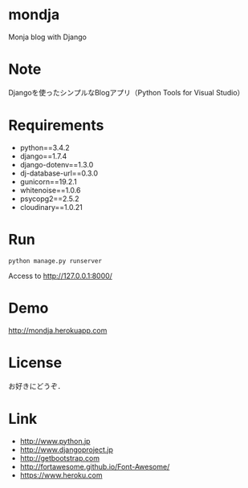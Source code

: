 # mondja
Monja blog with Django

# Note
Djangoを使ったシンプルなBlogアプリ（Python Tools for Visual Studio）

# Requirements
* python==3.4.2
* django==1.7.4
* django-dotenv==1.3.0
* dj-database-url==0.3.0
* gunicorn==19.2.1
* whitenoise==1.0.6
* psycopg2==2.5.2
* cloudinary==1.0.21

# Run
~~~
python manage.py runserver
~~~
Access to http://127.0.0.1:8000/

# Demo
http://mondja.herokuapp.com

# License
お好きにどうぞ．

# Link
* http://www.python.jp
* http://www.djangoproject.jp
* http://getbootstrap.com
* http://fortawesome.github.io/Font-Awesome/
* https://www.heroku.com
